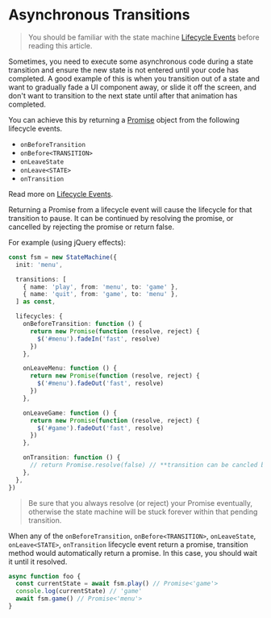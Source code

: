 # Asynchronous Transitions

> You should be familiar with the state machine [Lifecycle Events](lifecycle-events.md) before reading this article.

Sometimes, you need to execute some asynchronous code during a state transition and ensure the new
state is not entered until your code has completed. A good example of this is when you transition
out of a state and want to gradually fade a UI component away, or slide it off the screen, and
don't want to transition to the next state until after that animation has completed.

You can achieve this by returning a [Promise](https://developer.mozilla.org/en-US/docs/Web/JavaScript/Reference/Global_Objects/Promise) object from the following lifecycle events.

- `onBeforeTransition`
- `onBefore<TRANSITION>`
- `onLeaveState`
- `onLeave<STATE>`
- `onTransition`

Read more on [Lifecycle Events](lifecycle-events.md).

Returning a Promise from a lifecycle event will cause the lifecycle for that transition to pause.
It can be continued by resolving the promise, or cancelled by rejecting the promise or return false.

For example (using jQuery effects):

```typescript
const fsm = new StateMachine({
  init: 'menu',

  transitions: [
    { name: 'play', from: 'menu', to: 'game' },
    { name: 'quit', from: 'game', to: 'menu' },
  ] as const,

  lifecycles: {
    onBeforeTransition: function () {
      return new Promise(function (resolve, reject) {
        $('#menu').fadeIn('fast', resolve)
      })
    },

    onLeaveMenu: function () {
      return new Promise(function (resolve, reject) {
        $('#menu').fadeOut('fast', resolve)
      })
    },

    onLeaveGame: function () {
      return new Promise(function (resolve, reject) {
        $('#game').fadeOut('fast', resolve)
      })
    },

    onTransition: function () {
      // return Promise.resolve(false) // **transition can be cancled by return false or rejecting the promise.**
    },
  },
})
```

> Be sure that you always resolve (or reject) your Promise eventually, otherwise the state machine will be stuck forever within that pending transition.

When any of the `onBeforeTransition`, `onBefore<TRANSITION>`, `onLeaveState`, `onLeave<STATE>`, `onTransition` lifecycle event
return a promise, transition method would automatically return a promise. In this case, you should wait it until it resolved.

```typescript
async function foo {
  const currentState = await fsm.play() // Promise<'game'>
  console.log(currentState) // 'game'
  await fsm.game() // Promise<'menu'>
}

```

